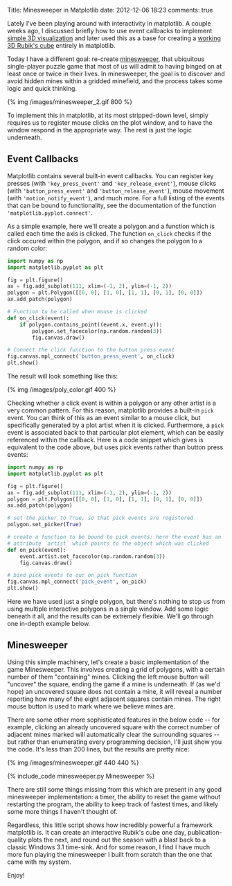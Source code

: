 Title: Minesweeper in Matplotlib
date: 2012-12-06 18:23
comments: true

<!-- PELICAN_BEGIN_SUMMARY -->
Lately I've been playing around with interactivity in matplotlib.  A couple
weeks ago, I discussed briefly how to use event callbacks to implement
[simple 3D visualization](/blog/2012/11/24/simple-3d-visualization-in-matplotlib/)
and later used this as a base for creating a
[working 3D Rubik's cube](/blog/2012/11/26/3d-interactive-rubiks-cube-in-python)
entirely in matplotlib.

Today I have a different goal: re-create
[minesweeper](http://en.wikipedia.org/wiki/Minesweeper_%28computer_game%29),
that ubiquitous single-player puzzle game that most of us will admit to
having binged on at least once or twice in their lives.  In minesweeper, the
goal is to discover and avoid hidden mines within a gridded minefield, and
the process takes some logic and quick thinking.

{% img /images/minesweeper_2.gif 800 %}

<!-- PELICAN_END_SUMMARY -->

To implement this in matplotlib, at its most stripped-down level, simply
requires us to register mouse clicks on the plot window, and to have the
window respond in the appropriate way.  The rest is just the logic underneath.

## Event Callbacks ##
Matplotlib contains several built-in event callbacks.  You can register
key presses (with ``'key_press_event'`` and ``'key_release_event'``),
mouse clicks (with ``'button_press_event'`` and ``'button_release_event'``),
mouse movement (with ``'motion_notify_event'``), and much more.  For
a full listing of the events that can be bound to functionality, see the
documentation of the function ``'matplotlib.pyplot.connect'``.

As a simple example, here we'll create a polygon and a function which is called
each time the axis is clicked.  The function ``on_click`` checks if the click
occured within the polygon, and if so changes the polygon to a random
color:

``` python
import numpy as np
import matplotlib.pyplot as plt

fig = plt.figure()
ax = fig.add_subplot(111, xlim=(-1, 2), ylim=(-1, 2))
polygon = plt.Polygon([[0, 0], [1, 0], [1, 1], [0, 1], [0, 0]])
ax.add_patch(polygon)

# Function to be called when mouse is clicked
def on_click(event):
    if polygon.contains_point((event.x, event.y)):
        polygon.set_facecolor(np.random.random(3))
        fig.canvas.draw()

# Connect the click function to the button press event
fig.canvas.mpl_connect('button_press_event', on_click)
plt.show()
```
The result will look something like this:

{% img /images/poly_color.gif  400 %}

Checking whether a click event is within a polygon or any other artist is
a very common pattern.  For this reason, matplotlib provides a built-in
 ``pick`` event.  You can think of this as an event similar to a mouse click,
but specifically generated by a plot artist when it is clicked.
Furthermore, a ``pick`` event is associated back to that particular plot
element, which can be easily referenced within the callback.
Here is a code snippet which gives is equivalent to the code above,
but uses pick events rather than button press events:

``` python
import numpy as np
import matplotlib.pyplot as plt

fig = plt.figure()
ax = fig.add_subplot(111, xlim=(-1, 2), ylim=(-1, 2))
polygon = plt.Polygon([[0, 0], [1, 0], [1, 1], [0, 1], [0, 0]])
ax.add_patch(polygon)

# set the picker to True, so that pick events are registered
polygon.set_picker(True)

# create a function to be bound to pick events: here the event has an
# attribute `artist` which points to the object which was clicked
def on_pick(event):
    event.artist.set_facecolor(np.random.random(3))
    fig.canvas.draw()

# bind pick events to our on_pick function
fig.canvas.mpl_connect('pick_event', on_pick)
plt.show()
```

Here we have used just a single polygon, but there's nothing to stop us
from using multiple interactive polygons in a single window.  Add some
logic beneath it all, and the results can be extremely flexible.  We'll
go through one in-depth example below.

## Minesweeper ##
Using this simple machinery, let's create a basic implementation of the game
Minesweeper.  This involves creating a grid of polygons, with a certain number
of them "containing" mines.  Clicking the left mouse button will "uncover"
the square, ending the game if a mine is underneath.  If (as we'd hope)
an uncovered square does not contain a mine, it will reveal a number
reporting how many of the eight adjacent squares contain mines.
The right mouse button is used to mark where we believe mines are.

There are some other more sophisticated features in the below code --
for example, clicking
an already uncovered square with the correct number of adjacent mines marked
will automatically clear the surrounding squares -- but rather than enumerating
every programming decision, I'll just show you the code.  It's less than
200 lines, but the results are pretty nice:

{% img /images/minesweeper.gif 440 440 %}

{% include_code  minesweeper.py Minesweeper %}

There are still some things missing from this which are present in any good
minesweeper implementation: a timer, the ability to reset the game without
restarting the program, the ability to keep track of fastest times, and
likely some more things I haven't thought of.

Regardless, this little script shows how incredibly powerful a framework
matplotlib is.
It can create an interactive Rubik's cube one day, publication-quality plots
the next, and round out the season with a blast back to a classic Windows 3.1
time-sink.  And for some reason, I find I have much more fun playing the
minesweeper I built from scratch than the one that came with my system.

Enjoy!